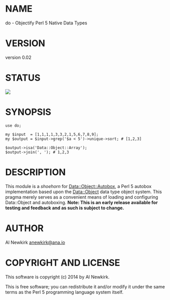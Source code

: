 # NAME

do - Objectify Perl 5 Native Data Types

# VERSION

version 0.02

# STATUS

<a href="https://travis-ci.org/alnewkirk/do"><img src="https://travis-ci.org/alnewkirk/do.svg?branch=master"></a>

# SYNOPSIS

    use do;

    my $input  = [1,1,1,1,3,3,2,1,5,6,7,8,9];
    my $output = $input->grep('$a < 5')->unique->sort; # [1,2,3]

    $output->isa('Data::Object::Array');
    $output->join(', '); # 1,2,3

# DESCRIPTION

This module is a _shoehorn_ for [Data::Object::Autobox](http://search.cpan.org/perldoc?Data::Object::Autobox), a Perl 5 autobox
implementation based upon the [Data::Object](http://search.cpan.org/perldoc?Data::Object) data type object system. This
pragma merely serves as a convenient means of loading and configuring
Data::Object and autoboxing. __Note: This is an early release available for
testing and feedback and as such is subject to change.__

# AUTHOR

Al Newkirk <anewkirk@ana.io>

# COPYRIGHT AND LICENSE

This software is copyright (c) 2014 by Al Newkirk.

This is free software; you can redistribute it and/or modify it under
the same terms as the Perl 5 programming language system itself.

